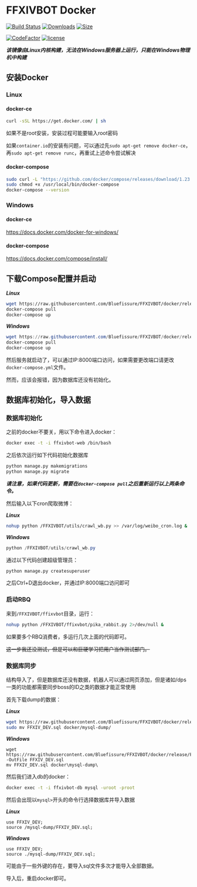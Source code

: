 # FFXIVBOT Docker

[![Build Status](https://img.shields.io/docker/cloud/build/bluefissure/ffxivbot.svg)](https://cloud.docker.com/repository/docker/bluefissure/ffxivbot) [![Downloads](https://img.shields.io/docker/pulls/bluefissure/ffxivbot.svg)](https://cloud.docker.com/repository/docker/bluefissure/ffxivbot)  [![Size](https://img.shields.io/microbadger/image-size/bluefissure/ffxivbot.svg)](https://cloud.docker.com/repository/docker/bluefissure/ffxivbot)

[![CodeFactor](https://www.codefactor.io/repository/github/bluefissure/ffxivbot/badge/master)](https://www.codefactor.io/repository/github/bluefissure/ffxivbot/overview/master) [![license](https://img.shields.io/badge/license-GPL-blue.svg)](https://github.com/Bluefissure/FFXIVBOT/blob/master/LICENSE)



***该镜像由Linux内核构建，无法在Windows服务器上运行，只能在Windows物理机中构建***



## 安装Docker

### Linux

#### docker-ce

```bash
curl -sSL https://get.docker.com/ | sh 
```

如果不是root安装，安装过程可能要输入root密码

如果`container.io`的安装有问题，可以通过先`sudo apt-get remove docker-ce`，再`sudo apt-get remove runc`，再重试上述命令尝试解决

#### docker-compose

```bash
sudo curl -L "https://github.com/docker/compose/releases/download/1.23.1/docker-compose-$(uname -s)-$(uname -m)" -o /usr/local/bin/docker-compose
sudo chmod +x /usr/local/bin/docker-compose
docker-compose --version
```

### Windows

#### docker-ce

https://docs.docker.com/docker-for-windows/

#### docker-compose

https://docs.docker.com/compose/install/

## 下载Compose配置并启动

***Linux***

```bash
wget https://raw.githubusercontent.com/Bluefissure/FFXIVBOT/docker/release/docker-compose.yml
docker-compose pull
docker-compose up
```

***Windows***

```powershell
wget https://raw.githubusercontent.com/Bluefissure/FFXIVBOT/docker/release/docker-compose.yml -OutFile docker-compose.yml
docker-compose pull
docker-compose up
```

然后服务就启动了，可以通过IP:8000端口访问，如果需要更改端口请更改`docker-compose.yml`文件。

然而，应该会报错，因为数据库还没有初始化。

## 数据库初始化，导入数据

### 数据库初始化

之前的docker不要关，用以下命令进入docker：

```bash
docker exec -t -i ffxivbot-web /bin/bash
```

之后依次运行如下代码初始化数据库

```bash
python manage.py makemigrations
python manage.py migrate
```

***请注意，如果代码更新，需要在`docker-compose pull`之后重新运行以上两条命令。***

然后输入以下cron爬取微博：

***Linux***

```bash
nohup python /FFXIVBOT/utils/crawl_wb.py >> /var/log/weibo_cron.log &
```

***Windows***

```powershell
python /FFXIVBOT/utils/crawl_wb.py 
```

通过以下代码创建超级管理员：

```bash
python manage.py createsuperuser
```

之后Ctrl+D退出docker，并通过IP:8000端口访问即可

### 启动RBQ

来到`/FFXIVBOT/ffixvbot`目录，运行：

```bash
nohup python /FFXIVBOT/ffixvbot/pika_rabbit.py 2>/dev/null &
```

如果要多个RBQ消费者，多运行几次上面的代码即可。

<del>这一步我还没测试，但是可以和巨硬学习把用户当作测试部门。</del>

### 数据库同步

结构导入了，但是数据库还没有数据，机器人可以通过网页添加，但是诸如/dps一类的功能都需要同步boss的ID之类的数据才能正常使用

首先下载dump的数据：

***Linux***

```bash
wget https://raw.githubusercontent.com/Bluefissure/FFXIVBOT/docker/release/FFXIV_DEV.sql 
sudo mv FFXIV_DEV.sql docker/mysql-dump/
```

***Windows***

```
wget https://raw.githubusercontent.com/Bluefissure/FFXIVBOT/docker/release/FFXIV_DEV.sql -OutFile FFXIV_DEV.sql
mv FFXIV_DEV.sql docker\mysql-dump\
```

然后我们进入db的docker：

```bash
docker exec -t -i ffxivbot-db mysql -uroot -proot
```

然后会出现以`mysql>`开头的命令行选择数据库并导入数据

***Linux***

```mysql
use FFXIV_DEV;
source /mysql-dump/FFXIV_DEV.sql;
```

***Windows***

```mysql
use FFXIV_DEV;
source ./mysql-dump/FFXIV_DEV.sql;
```

可能由于一些外键的存在，要导入sql文件多次才能导入全部数据。

导入后，重启docker即可。
